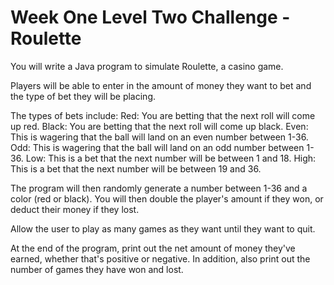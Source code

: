 # Week One Level Two Challenge - Roulette 

You will write a Java program to simulate Roulette, a casino game.

Players will be able to enter in the amount of money they want to bet and the type of bet they will be placing.

The types of bets include:
Red: You are betting that the next roll will come up red.
Black: You are betting that the next roll will come up black.
Even: This is wagering that the ball will land on an even number between 1-36.
Odd: This is wagering that the ball will land on an odd number between 1-36.
Low: This is a bet that the next number will be between 1 and 18.
High: This is a bet that the next number will be between 19 and 36.

The program will then randomly generate a number between 1-36 and a color (red or black). You will then double the player's amount if they won, or deduct their money if they lost.

Allow the user to play as many games as they want until they want to quit.

At the end of the program, print out the net amount of money they've earned, whether that's positive or negative. In addition, also print out the number of games they have won and lost.